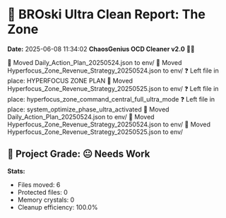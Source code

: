 # 🧹 BROski Ultra Clean Report: The Zone
**Date:** 2025-06-08 11:34:02
**ChaosGenius OCD Cleaner v2.0** 🧠💜

📁 Moved Daily_Action_Plan_20250524.json to env/
📁 Moved Hyperfocus_Zone_Revenue_Strategy_20250524.json to env/
❓ Left file in place: HYPERFOCUS ZONE PLAN
📁 Moved Hyperfocus_Zone_Revenue_Strategy_20250525.json to env/
❓ Left file in place: hyperfocus_zone_command_central_full_ultra_mode
❓ Left file in place: system_optimize_phase_ultra_activated
📁 Moved Daily_Action_Plan_20250524.json to env/
📁 Moved Hyperfocus_Zone_Revenue_Strategy_20250524.json to env/
📁 Moved Hyperfocus_Zone_Revenue_Strategy_20250525.json to env/

## 🧠 Project Grade: 😐 Needs Work
**Stats:**
- Files moved: 6
- Protected files: 0
- Memory crystals: 0
- Cleanup efficiency: 100.0%